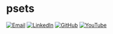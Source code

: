 # psets

[![Email](https://img.shields.io/badge/Email-0D1117?logo=maildotru&logoColor=C9D1D9&style=for-the-badge)](mailto:ragib.asif30@myhunter.cuny.edu)
[![LinkedIn](https://img.shields.io/badge/LinkedIn-0D1117?style=for-the-badge&logo=linkedin&logoColor=C9D1D9)](https://www.linkedin.com/in/ragibasif/)
[![GitHub](https://img.shields.io/badge/GitHub-0D1117?style=for-the-badge&logo=github&logoColor=C9D1D9)](https://github.com/ragibasif/ragibasif)
[![YouTube](https://img.shields.io/badge/YouTube-0D1117?style=for-the-badge&logo=youtube&logoColor=C9D1D9)](https://www.youtube.com/@ragib_asif)
